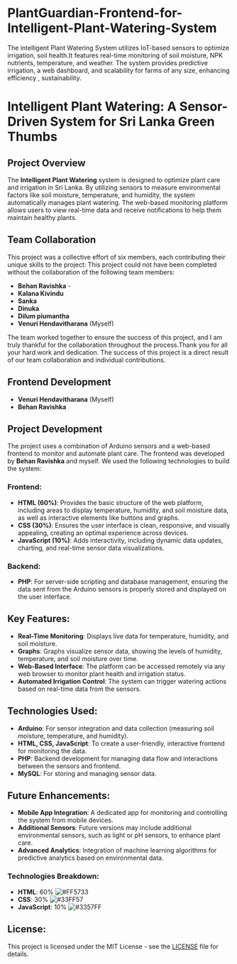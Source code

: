 # PlantGuardian-Frontend-for-Intelligent-Plant-Watering-System
The intelligent Plant  Watering System utilizes IoT-based sensors to optimize irrigation, soil health.It features real-time monitoring of soil moisture, NPK nutrients, temperature, and weather. The system provides predictive irrigation, a web dashboard, and scalability for farms of any size, enhancing efficiency , sustainability.
# Intelligent Plant Watering: A Sensor-Driven System for Sri Lanka Green Thumbs

## Project Overview
The **Intelligent Plant Watering** system is designed to optimize plant care and irrigation in Sri Lanka. By utilizing sensors to measure environmental factors like soil moisture, temperature, and humidity, the system automatically manages plant watering. The web-based monitoring platform allows users to view real-time data and receive notifications to help them maintain healthy plants.

## Team Collaboration
This project was a collective effort of six members, each contributing their unique skills to the project:
This project could not have been completed without the collaboration of the following team members:

- **Behan Ravishka** -
- **Kalana Kivindu**
- **Sanka**
- **Dinuka**
- **Dilum piumantha**
- **Venuri Hendavitharana** (Myself)

The team worked together to ensure the success of this project, and I am truly thankful for the collaboration throughout the process.Thank you for all your hard work and dedication. The success of this project is a direct result of our team collaboration and individual contributions.

## Frontend Development
- **Venuri Hendavitharana** (Myself)
- **Behan Ravishka**


## Project Development
The project uses a combination of Arduino sensors and a web-based frontend to monitor and automate plant care. The frontend was developed by **Behan Ravishka** and myself. We used the following technologies to build the system:

### Frontend:
- **HTML (60%)**: Provides the basic structure of the web platform, including areas to display temperature, humidity, and soil moisture data, as well as interactive elements like buttons and graphs.
- **CSS (30%)**: Ensures the user interface is clean, responsive, and visually appealing, creating an optimal experience across devices.
- **JavaScript (10%)**: Adds interactivity, including dynamic data updates, charting, and real-time sensor data visualizations.

### Backend:
- **PHP**: For server-side scripting and database management, ensuring the data sent from the Arduino sensors is properly stored and displayed on the user interface.

## Key Features:
- **Real-Time Monitoring**: Displays live data for temperature, humidity, and soil moisture.
- **Graphs**: Graphs visualize sensor data, showing the levels of humidity, temperature, and soil moisture over time.
- **Web-Based Interface**: The platform can be accessed remotely via any web browser to monitor plant health and irrigation status.
- **Automated Irrigation Control**: The system can trigger watering actions based on real-time data from the sensors.

## Technologies Used:
- **Arduino**: For sensor integration and data collection (measuring soil moisture, temperature, and humidity).
- **HTML, CSS, JavaScript**: To create a user-friendly, interactive frontend for monitoring the data.
- **PHP**: Backend development for managing data flow and interactions between the sensors and frontend.
- **MySQL**: For storing and managing sensor data.

## Future Enhancements:
- **Mobile App Integration**: A dedicated app for monitoring and controlling the system from mobile devices.
- **Additional Sensors**: Future versions may include additional environmental sensors, such as light or pH sensors, to enhance plant care.
- **Advanced Analytics**: Integration of machine learning algorithms for predictive analytics based on environmental data.

### Technologies Breakdown:
- **HTML**: 60% ![#FF5733](https://placehold.it/15/FF5733/000000?text=+)
- **CSS**: 30% ![#33FF57](https://placehold.it/15/33FF57/000000?text=+)
- **JavaScript**: 10% ![#3357FF](https://placehold.it/15/3357FF/000000?text=+)


## License:
This project is licensed under the MIT License - see the [LICENSE](LICENSE) file for details.

